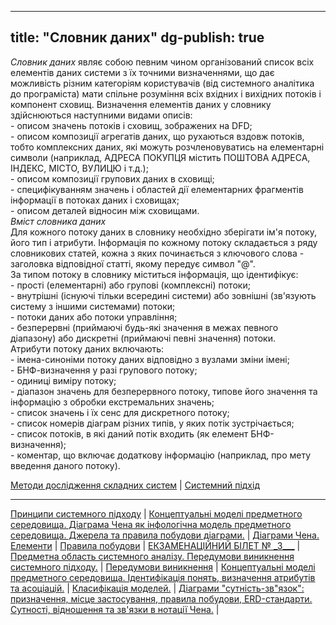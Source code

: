 
---
title: "Словник даних"
dg-publish: true 
---

_Словник даних_ являє собою певним чином організований список всіх елементів даних системи з їх точними визначеннями, що дає можливість різним категоріям користувачів (від системного аналітика до програміста) мати спільне розуміння всіх вхідних і вихідних потоків і компонент сховищ. Визначення елементів даних у словнику здійснюються наступними видами описів:  
\- описом значень потоків і сховищ, зображених на DFD;  
\- описом композиції агрегатів даних, що рухаються вздовж потоків, тобто комплексних даних, які можуть розчленовуватись на елементарні символи (наприклад, АДРЕСА ПОКУПЦЯ містить ПОШТОВА АДРЕСА, ІНДЕКС, МІСТО, ВУЛИЦЮ і т.д.);  
\- описом композиції групових даних в сховищі;  
\- специфікуванням значень і областей дії елементарних фрагментів інформації в потоках даних і сховищах;  
\- описом деталей відносин між сховищами.  
_Вміст словника даних_  
Для кожного потоку даних в словнику необхідно зберігати ім'я потоку, його тип і атрибути. Інформація по кожному потоку складається з ряду словникових статей, кожна з яких починається з ключового слова - заголовка відповідної статті, якому передує символ "@".  
За типом потоку в словнику міститься інформація, що ідентифікує:  
\- прості (елементарні) або групові (комплексні) потоки;  
\- внутрішні (існуючі тільки всередині системи) або зовнішні (зв'язують систему з іншими системами) потоки;  
\- потоки даних або потоки управління;  
\- безперервні (приймаючі будь-які значення в межах певного діапазону) або дискретні (приймаючі певні значення) потоки.  
Атрибути потоку даних включають:  
\- імена-синоніми потоку даних відповідно з вузлами зміни імені;  
\- БНФ-визначення у разі групового потоку;  
\- одиниці виміру потоку;  
\- діапазон значень для безперервного потоку, типове його значення та інформацію з обробки екстремальних значень;  
\- список значень і їх сенс для дискретного потоку;  
\- список номерів діаграм різних типів, у яких потік зустрічається;  
\- список потоків, в які даний потік входить (як елемент БНФ-визначення);  
\- коментар, що включає додаткову інформацію (наприклад, про мету введення даного потоку).

[Методи дослідження складних систем](http://um.co.ua/8/8-19/8-191254.html) | [Системний підхід](http://um.co.ua/8/8-19/8-191256.html)

* * *

[Принципи системного підходу](http://um.co.ua/8/8-19/8-191257.html) | [Концептуальні моделі предметного середовища. Діаграма Чена як інфологічна модель предметного середовища. Джерела та правила побудови діаграми.](http://um.co.ua/8/8-19/8-191258.html) | [Діаграми Чена. Елементи](http://um.co.ua/8/8-19/8-191259.html) | [Правила побудови](http://um.co.ua/8/8-19/8-191260.html) | [ЕКЗАМЕНАЦІЙНИЙ БІЛЕТ № \_3\_\_\_](http://um.co.ua/8/8-19/8-191261.html) | [Предметна область системного аналізу. Передумови виникнення системного підходу.](http://um.co.ua/8/8-19/8-191262.html) | [Передумови виникнення](http://um.co.ua/8/8-19/8-191263.html) | [Концептуальні моделі предметного середовища. Ідентифікація понять, визначення атрибутів та асоціацій.](http://um.co.ua/8/8-19/8-191264.html) | [Класифікація моделей.](http://um.co.ua/8/8-19/8-191265.html) | [Діаграми "сутність-зв"язок": призначення, місце застосування, правила побудови, ERD-стандарти. Сутності, відношення та зв'язки в нотації Чена.](http://um.co.ua/8/8-19/8-191266.html) |